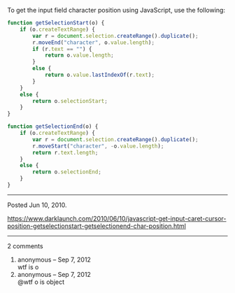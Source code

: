 To get the input field character position using JavaScript, use the following:
```js
function getSelectionStart(o) {
    if (o.createTextRange) {
        var r = document.selection.createRange().duplicate();
        r.moveEnd("character", o.value.length);
        if (r.text == "") {
            return o.value.length;
        }
        else {
            return o.value.lastIndexOf(r.text);
        }
    }
    else {
        return o.selectionStart;
    }
}

function getSelectionEnd(o) {
    if (o.createTextRange) {
        var r = document.selection.createRange().duplicate();
        r.moveStart("character", -o.value.length);
        return r.text.length;
    }
    else {
        return o.selectionEnd;
    }
}
```

---

Posted Jun 10, 2010.

https://www.darklaunch.com/2010/06/10/javascript-get-input-caret-cursor-position-getselectionstart-getselectionend-char-position.html

---

2 comments

<ol>
    <li>
        <div>
            anonymous &ndash; Sep 7, 2012
            <div>
wtf is o
            </div>
        </div>
    </li>
    <li>
        <div>
            anonymous &ndash; Sep 7, 2012
            <div>
@wtf o is object
            </div>
        </div>
    </li>
</ol>
